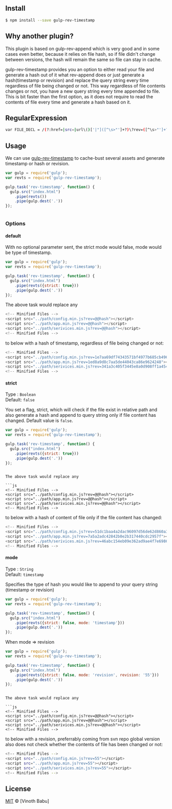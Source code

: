 ## Install

```sh
$ npm install --save gulp-rev-timestamp
```
## Why another plugin?

This plugin is based on gulp-rev-append which is very good and in some cases even better, because it relies on file hash, so if file didn't change between versions, the hash will remain the same so file can stay in cache.

gulp-rev-timestamp provides you an option to either read your file and generate a hash out of it what rev-append does or just generate a hash(timestamp or revision) and replace the query string every time regardless of file being changed or not. This way regardless of file contents changes or not, you have a new query string every time appended to file. This is bit faster than the first option, as it does not require to read the contents of file every time and generate a hash based on it.  

## RegularExpression

```sh
var FILE_DECL = /(?:href=|src=|url\()['|"]([^\s>"']+?)\?rev=([^\s>"']+?)['|"]/gi;
```


## Usage

We can use [gulp-rev-timestamp](https://github.com/vinothbabu/gulp-rev-timestamp) to cache-bust several assets and generate timestamp or hash or revision.

```js
var gulp = require('gulp');
var revts = require('gulp-rev-timestamp');

gulp.task('rev-timestamp', function() {
  gulp.src("index.html")
    .pipe(revts())
    .pipe(gulp.dest('.'))
});



```

### Options

#### default

With no optional parameter sent, the strict mode would false, mode would be type of timestamp.

```js
var gulp = require('gulp');
var revts = require('gulp-rev-timestamp');

gulp.task('rev-timestamp', function() {
  gulp.src("index.html")
    .pipe(revts({strict: true}))
    .pipe(gulp.dest('.'))
});


```

The above task would replace any

```js
<!-- Minified Files -->
<script src="../path/config.min.js?rev=@@hash"></script>
<script src="../path/app.min.js?rev=@@hash"></script>
<script src="../path/serivices.min.js?rev=@@hash"></script>
<!-- Minified Files -->

```

to below with a hash of timestamp, regardless of file being changed or not:

```js
<!-- Minified Files -->
<script src="../path/config.min.js?rev=1e7aa69df74343571bf4977b685cb496"></script>
<script src="../path/app.min.js?rev=1ed8a9d8c7aa5de44043ca86e9624248"></script>
<script src="../path/serivices.min.js?rev=341a3c405f3445e8a0d908ff1a4542ab"></script>
<!-- Minified Files -->

```


#### strict

Type : `Boolean`<br>
Default: `false`

You set a flag, strict, which will check if the file exist in relative path and also generate a hash and append to query string only if file content has changed. Default value is `false`.

```js
var gulp = require('gulp');
var revts = require('gulp-rev-timestamp');

gulp.task('rev-timestamp', function() {
  gulp.src("index.html")
    .pipe(revts({strict: true}))
    .pipe(gulp.dest('.'))    
});


```


```

The above task would replace any

```js
<!-- Minified Files -->
<script src="../path/config.min.js?rev=@@hash"></script>
<script src="../path/app.min.js?rev=@@hash"></script>
<script src="../path/serivices.min.js?rev=@@hash"></script>
<!-- Minified Files -->

```

to below with a hash of content of file only if the file content has changed:

```js
<!-- Minified Files -->
<script src="../path/config.min.js?rev=51dc1baa4a2dac96097d56de62d860a3"></script>
<script src="../path/app.min.js?rev=7a5a2adc42842b0e2b317440cdc2957f"></script>
<script src="../path/serivices.min.js?rev=46abc154eb09e362ad9ae4f7e69868dc"></script>
<!-- Minified Files -->

```

#### mode

Type : `String`<br>
Default: `timestamp`

Specifies the type of hash you would like to append to your query string (timestamp or revision)

```js
var gulp = require('gulp');
var revts = require('gulp-rev-timestamp');

gulp.task('rev-timestamp', function() {
  gulp.src("index.html")
    .pipe(revts({strict: false, mode: 'timestamp'}))
    .pipe(gulp.dest('.'))
});

```

When mode => revision

```js
var gulp = require('gulp');
var revts = require('gulp-rev-timestamp');

gulp.task('rev-timestamp', function() {
  gulp.src("index.html")
    .pipe(revts({strict: false, mode: 'revision', revision: '55'}))
    .pipe(gulp.dest('.'))
});

```


```

The above task would replace any

```js
<!-- Minified Files -->
<script src="../path/config.min.js?rev=@@hash"></script>
<script src="../path/app.min.js?rev=@@hash"></script>
<script src="../path/serivices.min.js?rev=@@hash"></script>
<!-- Minified Files -->

```

to below with a revision, preferrably coming from svn repo global version also does not check whether the contents of file has been changed or not:

```sh
<!-- Minified Files -->
<script src="../path/config.min.js?rev=55"></script>
<script src="../path/app.min.js?rev=55"></script>
<script src="../path/serivices.min.js?rev=55"></script>
<!-- Minified Files -->

```

## License

[MIT](http://opensource.org/licenses/MIT) © [Vinoth Babu]
